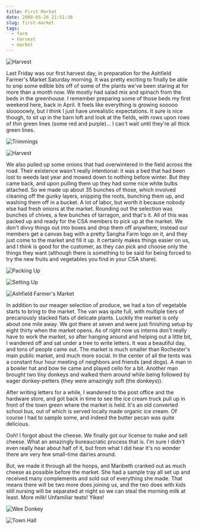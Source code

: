 ```yaml
---
title: First Market
date: 2008-05-26 21:51:36
slug: first-market
tags:
  - farm
  - harvest
  - market
---
```


![Harvest](2519267024.jpg)

Last Friday was our first harvest day, in preparation for the
Ashfield Farmer's Market Saturday morning. It was pretty exciting
to finally be able to snip some edible bits off of some of the
plants we've been staring at for more than a month now. We mostly
had salad mix and spinach from the beds in the greenhouse. I
remember preparing some of those beds my first weekend here, back
in April. It feels like everything is growing sooooo slooooowly,
but I think I just have unrealistic expectations. It sure is nice
though, to sit up in the barn loft and look at the fields, with
rows upon rows of thin green lines (some red and purple)... I can't
wait until they're all thick green lines.

![Trimmings](2519274634.jpg)

![Harvest](2519271560.jpg)

We also pulled up some onions that had overwintered in the field
across the road. Their existence wasn't really intentional: it was
a bed that had been lost to weeds last year and mowed down to
nothing before winter. But they came back, and upon pulling them up
they had some nice white bulbs attached. So we made up about 35
bunches of those, which involved cleaning off the gunky layers,
snipping the roots, bunching them up, and washing them off in a
bucket. A lot of labor, but worth it because nobody else had fresh
onions at the market. Rounding out the selection was bunches of
chives, a few bunches of tarragon, and that's it. All of this was
packed up and ready for the CSA members to pick up at the market.
We don't divvy things out into boxes and drop them off anywhere,
instead our members get a canvas bag with a pretty Sangha Farm logo
on it, and they just come to the market and fill it up. It
certainly makes things easier on us, and I think is good for the
customer, as they can pick and choose only the things they want
(although there is something to be said for being forced to try the
new fruits and vegetables you find in your CSA share).

![Packing Up](2518464003.jpg)

![Setting Up](2518473585.jpg)

![Ashfield Farmer's Market](2519161331.jpg)

In addition to our meager selection of produce, we had a ton of
vegetable starts to bring to the market. The van was quite full,
with multiple tiers of precariously stacked flats of delicate
plants. Luckily the market is only about one mile away. We got
there at seven and were just finishing setup by eight thirty when
the market opens. As of right now us interns don't really have to
work the market, so after hanging around and helping out a little
bit, I wandered off and sat under a tree to write letters. It was a
beautiful day, and tons of people came out. The market is much
smaller than Rochester's main public market, and much more social.
In the center of all the tents was a constant four hour meeting of
neighbors and friends (and dogs). A man in a bowler hat and bow tie
came and played cello for a bit. Another man brought two tiny
donkeys and walked them around while being followed by eager
donkey-petters (they were amazingly soft (the donkeys)).

After writing letters for a while, I wandered to the post office
and the hardware store, and got back in time to see the ice cream
truck pull up in front of the town green where the market is held.
It's an old converted school bus, out of which is served locally
made organic ice cream. Of course I had to sample some, and indeed
the butter pecan was quite delicious.

Ooh! I forgot about the cheese. We finally got our license to make
and sell cheese. What an amazingly bureaucratic process that is.
I'm sure I didn't even really hear about half of it, but from what
I did hear it's no wonder there are very few small-time dairies
around.

But, we made it through all the hoops, and Maribeth cranked out as
much cheese as possible before the market. She had a sample tray
all set up and received many complements and sold out of everything
she made. That means there will be two more does joining us, and
the two does with kids still nursing will be separated at night so
we can steal the morning milk at least. More milk! Unfamiliar
teats! Yikes!

![Wee Donkey](2519301840.jpg)

![Town Hall](2519296788.jpg)
